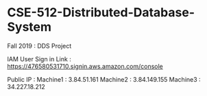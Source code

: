 # CSE-512-Distributed-Database-System
Fall 2019 : DDS Project

IAM User Sign in Link : https://476580531710.signin.aws.amazon.com/console

Public IP :
Machine1 : 3.84.51.161
Machine2 : 3.84.149.155
Machine3 : 34.227.18.212
